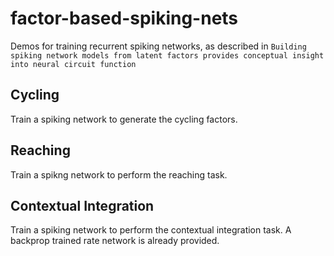 # factor-based-spiking-nets

Demos for training recurrent spiking networks, as described in `Building spiking network models from latent factors provides conceptual insight into neural circuit function`

## Cycling

Train a spiking network to generate the cycling factors.

## Reaching 

Train a spikng network to perform the reaching task.

## Contextual Integration

Train a spiking network to perform the contextual integration task. A backprop trained rate network is already provided.
